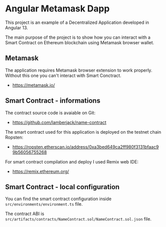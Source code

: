 # Angular Metamask Dapp

This project is an example of a Decentralized Application developed in Angular 13.

The main purpose of the project is to show how you can interact with a Smart Contract on Ethereum blockchain using Metamask browser wallet.


## Metamask

The application requires Metamask browser extension to work properly. Without this one you can't interact with Smart Conctract.

- https://metamask.io/


## Smart Contract - informations

The contract source code is avaiable on Git:

- https://github.com/lamberjack/name-contract

The smart contract used for this application is deployed on the testnet chain Ropsten:

- https://ropsten.etherscan.io/address/0xa3bed649ca2ff980f3131bfaac99b56056755268

For smart contract compilation and deploy I used Remix web IDE:
 
- https://remix.ethereum.org/


## Smart Contract - local configuration

You can find the smart contract configuration inside  `src/environments/environment.ts` file.

The contract ABI is `src/artifacts/contracts/NameContract.sol/NameContract.sol.json` file.

